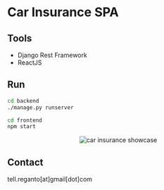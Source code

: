 # Car Insurance SPA

## Tools

* Django Rest Framework
* ReactJS

## Run

```bash
cd backend
./manage.py runserver
```
```bash
cd frontend
npm start
```
<p align="center">
<img src="https://user-images.githubusercontent.com/29402115/178916070-75be368e-5abf-4b82-a3ec-5571221e6176.gif" alt="car insurance showcase" />
</p>

## Contact

tell.reganto[at]gmail[dot]com
